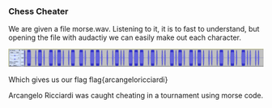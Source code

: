 ### Chess Cheater

We are given a file morse.wav. Listening to it, it is to fast to understand, but opening the file with audactiy we can easily make out each character. 

![Audacity](images/1.png)

Which gives us our flag 
flag{arcangeloricciardi}

Arcangelo Ricciardi was caught cheating in a tournament using morse code.

